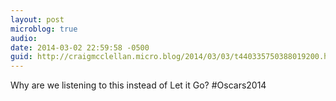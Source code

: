 ```yaml
---
layout: post
microblog: true
audio: 
date: 2014-03-02 22:59:58 -0500
guid: http://craigmcclellan.micro.blog/2014/03/03/t440335750388019200.html
---
```

Why are we listening to this instead of Let it Go? #Oscars2014
